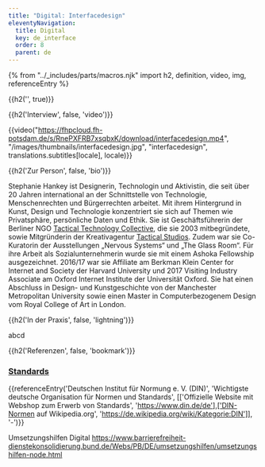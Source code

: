 ```yaml
---
title: "Digital: Interfacedesign"
eleventyNavigation:
  title: Digital
  key: de_interface
  order: 8
  parent: de
---
```


{% from "../_includes/parts/macros.njk" import h2, definition, video, img, referenceEntry %}

{{h2('', true)}}

{{h2('Interview', false, 'video')}}

{{video("https://fhpcloud.fh-potsdam.de/s/RnePXFRB7xsqbxK/download/interfacedesign.mp4", "/images/thumbnails/interfacedesign.jpg", "interfacedesign", translations.subtitles[locale], locale)}}

{{h2('Zur Person', false, 'bio')}}

Stephanie Hankey ist Designerin, Technologin und Aktivistin, die seit über 20 Jahren international an der Schnittstelle von Technologie, Menschenrechten und Bürgerrechten arbeitet. Mit ihrem Hintergrund in Kunst, Design und Technologie konzentriert sie sich auf Themen wie Privatsphäre, persönliche Daten und Ethik. Sie ist Geschäftsführerin der Berliner NGO [Tactical Technology Collective](https://tacticaltech.org/), die sie 2003 mitbegründete, sowie Mitgründerin der Kreativagentur [Tactical Studios](https://tacticalstudios.org/). Zudem war sie Co-Kuratorin der Ausstellungen „Nervous Systems“ und „The Glass Room“. Für ihre Arbeit als Sozialunternehmerin wurde sie mit einem Ashoka Fellowship ausgezeichnet. 2016/17 war sie Affiliate am Berkman Klein Center for Internet and Society der Harvard University und 2017 Visiting Industry Associate am Oxford Internet Institute der Universität Oxford. Sie hat einen Abschluss in Design- und Kunstgeschichte von der Manchester Metropolitan University sowie einen Master in Computerbezogenem Design vom Royal College of Art in London.

{{h2('In der Praxis', false, 'lightning')}}

abcd

{{h2('Referenzen', false, 'bookmark')}}

### <ins>Standards</ins>

{{referenceEntry('Deutschen Institut für Normung e. V. (DIN)', 'Wichtigste deutsche Organisation für Normen und Standards', [['Offizielle Website mit Webshop zum Erwerb von Standards', 'https://www.din.de/de'],['DIN-Normen auf Wikipedia.org', 'https://de.wikipedia.org/wiki/Kategorie:DIN']], '-')}}

Umsetzungshilfen Digital
https://www.barrierefreiheit-dienstekonsolidierung.bund.de/Webs/PB/DE/umsetzungshilfen/umsetzungshilfen-node.html